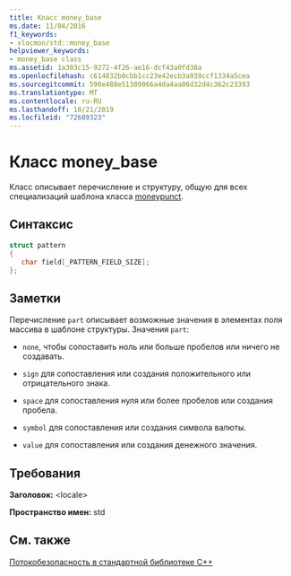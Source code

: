 ```yaml
---
title: Класс money_base
ms.date: 11/04/2016
f1_keywords:
- xlocmon/std::money_base
helpviewer_keywords:
- money_base class
ms.assetid: 1a303c15-9272-4f26-ae16-dcf43a0fd38a
ms.openlocfilehash: c614832b0cbb1cc23e42ecb3a939ccf1334a5cea
ms.sourcegitcommit: 590e488e51389066a4da4aa06d32d4c362c23393
ms.translationtype: MT
ms.contentlocale: ru-RU
ms.lasthandoff: 10/21/2019
ms.locfileid: "72689323"
---
```

# <a name="money_base-class"></a>Класс money_base

Класс описывает перечисление и структуру, общую для всех специализаций шаблона класса [moneypunct](../standard-library/moneypunct-class.md).

## <a name="syntax"></a>Синтаксис

```cpp
struct pattern
{
   char field[_PATTERN_FIELD_SIZE];
};
```

## <a name="remarks"></a>Заметки

Перечисление `part` описывает возможные значения в элементах поля массива в шаблоне структуры. Значения `part`:

- `none`, чтобы сопоставить ноль или больше пробелов или ничего не создавать.

- `sign` для сопоставления или создания положительного или отрицательного знака.

- `space` для сопоставления нуля или более пробелов или создания пробела.

- `symbol` для сопоставления или создания символа валюты.

- `value` для сопоставления или создания денежного значения.

## <a name="requirements"></a>Требования

**Заголовок:** \<locale>

**Пространство имен:** std

## <a name="see-also"></a>См. также

[Потокобезопасность в стандартной библиотеке C++](../standard-library/thread-safety-in-the-cpp-standard-library.md)
